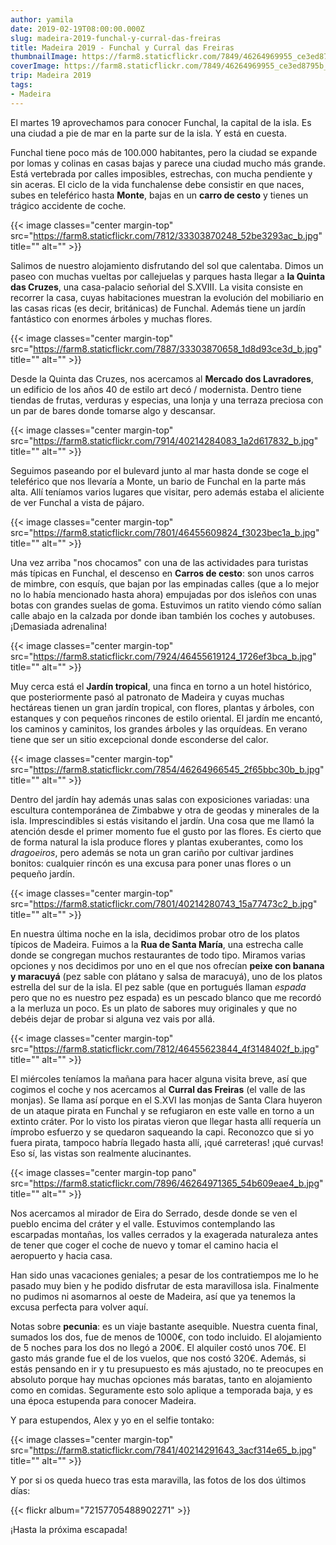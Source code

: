```yaml
---
author: yamila
date: 2019-02-19T08:00:00.000Z
slug: madeira-2019-funchal-y-curral-das-freiras
title: Madeira 2019 - Funchal y Curral das Freiras
thumbnailImage: https://farm8.staticflickr.com/7849/46264969955_ce3ed8795b_z.jpg
coverImage: https://farm8.staticflickr.com/7849/46264969955_ce3ed8795b_b.jpg
trip: Madeira 2019
tags:
- Madeira
---
```


El martes 19 aprovechamos para conocer Funchal, la capital de la isla. Es una ciudad a pie de mar en la parte sur de la isla. Y está en cuesta.

<!--more-->

Funchal tiene poco más de 100.000 habitantes, pero la ciudad se expande por lomas y colinas en casas bajas y parece una ciudad mucho más grande. Está vertebrada por calles imposibles, estrechas, con mucha pendiente y sin aceras. El ciclo de la vida funchalense debe consistir en que naces, subes en teleférico hasta **Monte**, bajas en un **carro de cesto** y tienes un trágico accidente de coche.

{{< image classes="center margin-top" src="https://farm8.staticflickr.com/7812/33303870248_52be3293ac_b.jpg" title="" alt="" >}}

Salimos de nuestro alojamiento disfrutando del sol que calentaba. Dimos un paseo con muchas vueltas por callejuelas y parques hasta llegar a **la Quinta das Cruzes**, una casa-palacio señorial del S.XVIII. La visita consiste en recorrer la casa, cuyas habitaciones muestran la evolución del mobiliario en las casas ricas (es decir, británicas) de Funchal. Además tiene un jardín fantástico con enormes árboles y muchas flores.

{{< image classes="center margin-top" src="https://farm8.staticflickr.com/7887/33303870658_1d8d93ce3d_b.jpg" title="" alt="" >}}

Desde la Quinta das Cruzes, nos acercamos al **Mercado dos Lavradores**, un edificio de los años 40 de estilo art decó / modernista. Dentro tiene tiendas de frutas, verduras y especias, una lonja y una terraza preciosa con un par de bares donde tomarse algo y descansar.

{{< image classes="center margin-top" src="https://farm8.staticflickr.com/7914/40214284083_1a2d617832_b.jpg" title="" alt="" >}}

Seguimos paseando por el bulevard junto al mar hasta donde se coge el teleférico que nos llevaría a Monte, un bario de Funchal en la parte más alta. Allí teníamos varios lugares que visitar, pero además estaba el aliciente de ver Funchal a vista de pájaro.

{{< image classes="center margin-top" src="https://farm8.staticflickr.com/7801/46455609824_f3023bec1a_b.jpg" title="" alt="" >}}

Una vez arriba "nos chocamos" con una de las actividades para turistas más típicas en Funchal, el descenso en **Carros de cesto**: son unos carros de mimbre, con esquís, que bajan por las empinadas calles (que a lo mejor no lo había mencionado hasta ahora) empujadas por dos isleños con unas botas con grandes suelas de goma. Estuvimos un ratito viendo cómo salían calle abajo en la calzada por donde iban también los coches y autobuses. ¡Demasiada adrenalina!

{{< image classes="center margin-top" src="https://farm8.staticflickr.com/7924/46455619124_1726ef3bca_b.jpg" title="" alt="" >}}

Muy cerca está el **Jardín tropical**, una finca en torno a un hotel histórico, que posteriormente pasó al patronato de Madeira y cuyas muchas hectáreas tienen un gran jardín tropical, con flores, plantas y árboles, con estanques y con pequeños rincones de estilo oriental. El jardín me encantó, los caminos y caminitos, los grandes árboles y las orquídeas. En verano tiene que ser un sitio excepcional donde esconderse del calor.

{{< image classes="center margin-top" src="https://farm8.staticflickr.com/7854/46264966545_2f65bbc30b_b.jpg" title="" alt="" >}}

Dentro del jardín hay además unas salas con exposiciones variadas: una escultura contemporánea de Zimbabwe y otra de geodas y minerales de la isla. Imprescindibles si estás visitando el jardín. Una cosa que me llamó la atención desde el primer momento fue el gusto por las flores. Es cierto que de forma natural la isla produce flores y plantas exuberantes, como los _dragoeiros_, pero además se nota un gran cariño por cultivar jardines bonitos: cualquier rincón es una excusa para poner unas flores o un pequeño jardín.

{{< image classes="center margin-top" src="https://farm8.staticflickr.com/7801/40214280743_15a77473c2_b.jpg" title="" alt="" >}}

En nuestra última noche en la isla, decidimos probar otro de los platos típicos de Madeira. Fuimos a la **Rua de Santa María**, una estrecha calle donde se congregan muchos restaurantes de todo tipo. Miramos varias opciones y nos decidimos por uno en el que nos ofrecían **peixe con banana y maracuyá** (pez sable con plátano y salsa de maracuyá), uno de los platos estrella del sur de la isla. El pez sable (que en portugués llaman *espada* pero que no es nuestro pez espada) es un pescado blanco que me recordó a la merluza un poco. Es un plato de sabores muy originales y que no debéis dejar de probar si alguna vez vais por allá.

{{< image classes="center margin-top" src="https://farm8.staticflickr.com/7812/46455623844_4f3148402f_b.jpg" title="" alt="" >}}

El miércoles teníamos la mañana para hacer alguna visita breve, así que cogimos el coche y nos acercamos al **Curral das Freiras** (el valle de las monjas). Se llama así porque en el S.XVI las monjas de Santa Clara huyeron de un ataque pirata en Funchal y se refugiaron en este valle en torno a un extinto cráter. Por lo visto los piratas vieron que llegar hasta allí requería un ímprobo esfuerzo y se quedaron saqueando la capi. Reconozco que si yo fuera pirata, tampoco habría llegado hasta allí, ¡qué carreteras! ¡qué curvas! Eso sí, las vistas son realmente alucinantes.

{{< image classes="center margin-top pano" src="https://farm8.staticflickr.com/7896/46264971365_54b609eae4_b.jpg" title="" alt="" >}}

Nos acercamos al mirador de Eira do Serrado, desde donde se ven el pueblo encima del cráter y el valle. Estuvimos contemplando las escarpadas montañas, los valles cerrados y la exagerada naturaleza antes de tener que coger el coche de nuevo y tomar el camino hacia el aeropuerto y hacia casa.

Han sido unas vacaciones geniales; a pesar de los contratiempos me lo he pasado muy bien y he podido disfrutar de esta maravillosa isla. Finalmente no pudimos ni asomarnos al oeste de Madeira, así que ya tenemos la excusa perfecta para volver aquí.

Notas sobre **pecunia**: es un viaje bastante asequible. Nuestra cuenta final, sumados los dos, fue de menos de 1000€, con todo incluido. El alojamiento de 5 noches para los dos no llegó a 200€. El alquiler costó unos 70€. El gasto más grande fue el de los vuelos, que nos costó 320€. Además, si estás pensando en ir y tu presupuesto es más ajustado, no te preocupes en absoluto porque hay muchas opciones más baratas, tanto en alojamiento como en comidas. Seguramente esto solo aplique a temporada baja, y es una época estupenda para conocer Madeira.

Y para estupendos, Alex y yo en el selfie tontako:

{{< image classes="center margin-top" src="https://farm8.staticflickr.com/7841/40214291643_3acf314e65_b.jpg" title="" alt="" >}}

Y por si os queda hueco tras esta maravilla, las fotos de los dos últimos días:

{{< flickr album="72157705488902271" >}}

¡Hasta la próxima escapada!
